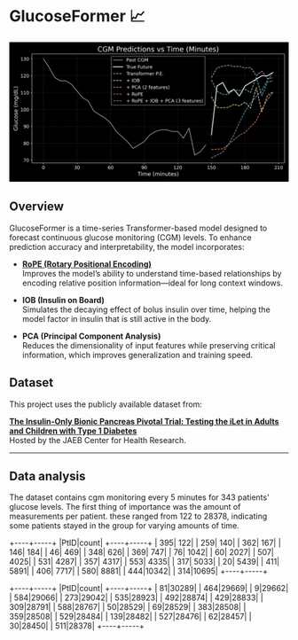 # GlucoseFormer 📈


![Model Forecast Comparison](sample_27_forecast_dark.png)

## Overview

GlucoseFormer is a time-series Transformer-based model designed to forecast continuous glucose monitoring (CGM) levels. To enhance prediction accuracy and interpretability, the model incorporates:

- **[RoPE (Rotary Positional Encoding)](https://arxiv.org/abs/2104.09864)**  
  Improves the model’s ability to understand time-based relationships by encoding relative position information—ideal for long context windows.

- **IOB (Insulin on Board)**  
  Simulates the decaying effect of bolus insulin over time, helping the model factor in insulin that is still active in the body.

- **PCA (Principal Component Analysis)**  
  Reduces the dimensionality of input features while preserving critical information, which improves generalization and training speed.

## Dataset

This project uses the publicly available dataset from:

**[The Insulin-Only Bionic Pancreas Pivotal Trial: Testing the iLet in Adults and Children with Type 1 Diabetes](https://public.jaeb.org/datasets/diabetes)**  
Hosted by the JAEB Center for Health Research.

---

## Data analysis

The dataset contains cgm monitoring every 5 minutes for 343 patients' glucose levels. The first thing of importance was the amount of measurements per patient. these ranged from 122 to 28378, indicating some patients stayed in the group for varying amounts of time. 


+----+-----+
|PtID|count|
+----+-----+
| 395|  122|
| 259|  140|
| 362|  167|
| 146|  184|
|  46|  469|
| 348|  626|
| 369|  747|
|  76| 1042|
|  60| 2027|
| 507| 4025|
| 531| 4287|
| 357| 4317|
| 553| 4335|
| 317| 5033|
|  20| 5439|
| 411| 5891|
| 406| 7717|
| 580| 8881|
| 444|10342|
| 314|10695|
+----+-----+

+----+-----+
|PtID|count|
+----+-----+
|  81|30289|
| 464|29669|
|   9|29662|
| 584|29066|
| 273|29042|
| 535|28923|
| 492|28874|
| 429|28833|
| 309|28791|
| 588|28767|
|  50|28529|
|  69|28529|
| 383|28508|
| 359|28508|
| 529|28484|
| 139|28482|
| 527|28476|
|  62|28457|
|  30|28450|
| 511|28378|
+----+-----+
